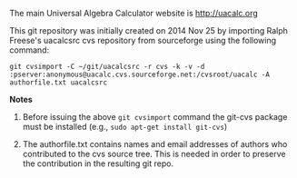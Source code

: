 The main Universal Algebra Calculator website is http://uacalc.org

This git repository was initially created on 2014 Nov 25 by importing Ralph
Freese's uacalcsrc cvs repository from sourceforge using the following command:

    git cvsimport -C ~/git/uacalcsrc -r cvs -k -v -d :pserver:anonymous@uacalc.cvs.sourceforge.net:/cvsroot/uacalc -A authorfile.txt uacalcsrc

**Notes**

1. Before issuing the above `git cvsimport` command the git-cvs package must be
  installed (e.g., `sudo apt-get install git-cvs`)  

2. The authorfile.txt contains names and email addresses of authors who
contributed to the cvs source tree. This is needed in order to preserve the
contribution in the resulting git repo.


